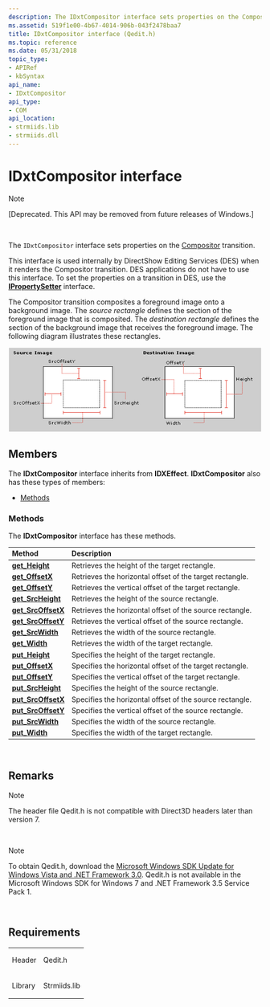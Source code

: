 ```yaml
---
description: The IDxtCompositor interface sets properties on the Compositor transition.This interface is used internally by DirectShow Editing Services (DES) when it renders the Compositor transition.
ms.assetid: 519f1e00-4b67-4014-906b-043f2478baa7
title: IDxtCompositor interface (Qedit.h)
ms.topic: reference
ms.date: 05/31/2018
topic_type: 
- APIRef
- kbSyntax
api_name: 
- IDxtCompositor
api_type: 
- COM
api_location: 
- strmiids.lib
- strmiids.dll
---
```


# IDxtCompositor interface

> [!Note]  
> \[Deprecated. This API may be removed from future releases of Windows.\]

 

The `IDxtCompositor` interface sets properties on the [Compositor](compositor-transition.md) transition.

This interface is used internally by DirectShow Editing Services (DES) when it renders the Compositor transition. DES applications do not have to use this interface. To set the properties on a transition in DES, use the [**IPropertySetter**](ipropertysetter.md) interface.

The Compositor transition composites a foreground image onto a background image. The *source rectangle* defines the section of the foreground image that is composited. The *destination rectangle* defines the section of the background image that receives the foreground image. The following diagram illustrates these rectangles.

![compositor transition properties](images/compmeasure.png)

## Members

The **IDxtCompositor** interface inherits from **IDXEffect**. **IDxtCompositor** also has these types of members:

-   [Methods](#methods)

### Methods

The **IDxtCompositor** interface has these methods.



| Method                                                   | Description                                                         |
|:---------------------------------------------------------|:--------------------------------------------------------------------|
| [**get\_Height**](idxtcompositor-get-height.md)         | Retrieves the height of the target rectangle.<br/>            |
| [**get\_OffsetX**](idxtcompositor-get-offsetx.md)       | Retrieves the horizontal offset of the target rectangle.<br/> |
| [**get\_OffsetY**](idxtcompositor-get-offsety.md)       | Retrieves the vertical offset of the target rectangle.<br/>   |
| [**get\_SrcHeight**](idxtcompositor-get-srcheight.md)   | Retrieves the height of the source rectangle.<br/>            |
| [**get\_SrcOffsetX**](idxtcompositor-get-srcoffsetx.md) | Retrieves the horizontal offset of the source rectangle.<br/> |
| [**get\_SrcOffsetY**](idxtcompositor-get-srcoffsety.md) | Retrieves the vertical offset of the source rectangle.<br/>   |
| [**get\_SrcWidth**](idxtcompositor-get-srcwidth.md)     | Retrieves the width of the source rectangle.<br/>             |
| [**get\_Width**](idxtcompositor-get-width.md)           | Retrieves the width of the target rectangle.<br/>             |
| [**put\_Height**](idxtcompositor-put-height.md)         | Specifies the height of the target rectangle.<br/>            |
| [**put\_OffsetX**](idxtcompositor-put-offsetx.md)       | Specifies the horizontal offset of the target rectangle.<br/> |
| [**put\_OffsetY**](idxtcompositor-put-offsety.md)       | Specifies the vertical offset of the target rectangle.<br/>   |
| [**put\_SrcHeight**](idxtcompositor-put-srcheight.md)   | Specifies the height of the source rectangle.<br/>            |
| [**put\_SrcOffsetX**](idxtcompositor-put-srcoffsetx.md) | Specifies the horizontal offset of the source rectangle.<br/> |
| [**put\_SrcOffsetY**](idxtcompositor-put-srcoffsety.md) | Specifies the vertical offset of the source rectangle.<br/>   |
| [**put\_SrcWidth**](idxtcompositor-put-srcwidth.md)     | Specifies the width of the source rectangle.<br/>             |
| [**put\_Width**](idxtcompositor-put-width.md)           | Specifies the width of the target rectangle.<br/>             |



 

## Remarks

> [!Note]  
> The header file Qedit.h is not compatible with Direct3D headers later than version 7.

 

> [!Note]  
> To obtain Qedit.h, download the [Microsoft Windows SDK Update for Windows Vista and .NET Framework 3.0](https://msdn.microsoft.com/windowsvista/bb980924.aspx). Qedit.h is not available in the Microsoft Windows SDK for Windows 7 and .NET Framework 3.5 Service Pack 1.

 

## Requirements



|                    |                                                                                         |
|--------------------|-----------------------------------------------------------------------------------------|
| Header<br/>  | <dl> <dt>Qedit.h</dt> </dl>      |
| Library<br/> | <dl> <dt>Strmiids.lib</dt> </dl> |



 

 




